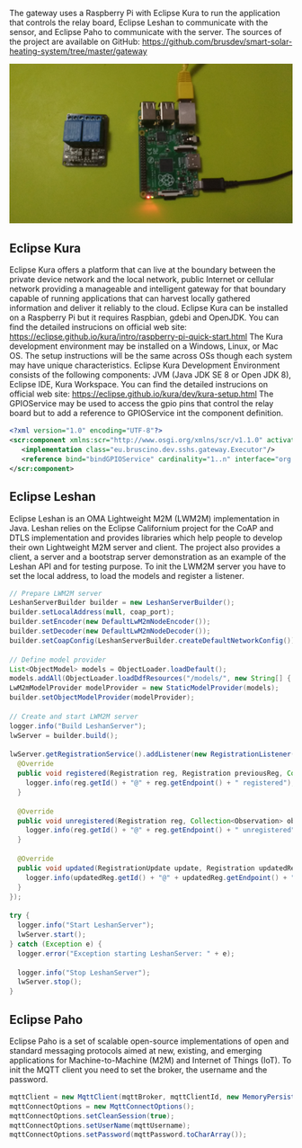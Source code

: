 The gateway uses a Raspberry Pi with Eclipse Kura to run the application that controls the relay board, Eclipse Leshan to communicate with the sensor, and Eclipse Paho to communicate with the server. The sources of the project are available on GitHub: https://github.com/brusdev/smart-solar-heating-system/tree/master/gateway

![Gateway Photo](../images/gateway_photo.jpg)

## Eclipse Kura
Eclipse Kura offers a platform that can live at the boundary between the private device network and the local network, public Internet or cellular network providing a manageable and intelligent gateway for that boundary capable of running applications that can harvest locally gathered information and deliver it reliably to the cloud.
Eclipse Kura can be installed on a Raspberry Pi but it requires Raspbian, gdebi and OpenJDK. You can find the detailed instrucions on official web site: https://eclipse.github.io/kura/intro/raspberry-pi-quick-start.html
The Kura development environment may be installed on a Windows, Linux, or Mac OS. The setup instructions will be the same across OSs though each system may have unique characteristics. Eclipse Kura Development Environment consists of the following components: JVM (Java JDK SE 8 or Open JDK 8), Eclipse IDE, Kura Workspace. You can find the detailed instrucions on official web site: https://eclipse.github.io/kura/dev/kura-setup.html
The GPIOService may be used to access the gpio pins that control the relay board but to add a reference to GPIOService int the component definition.

```Xml
<?xml version="1.0" encoding="UTF-8"?>
<scr:component xmlns:scr="http://www.osgi.org/xmlns/scr/v1.1.0" activate="activate" deactivate="deactivate" name="eu.bruscino.dev.sshs.gateway">
   <implementation class="eu.bruscino.dev.sshs.gateway.Executor"/>
   <reference bind="bindGPIOService" cardinality="1..n" interface="org.eclipse.kura.gpio.GPIOService" name="GPIOService" policy="dynamic" unbind="unbindGPIOService"/>
</scr:component>
```

## Eclipse Leshan
Eclipse Leshan is an OMA Lightweight M2M (LWM2M) implementation in Java. Leshan relies on the Eclipse Californium project for the CoAP and DTLS implementation and provides libraries which help people to develop their own Lightweight M2M server and client.
The project also provides a client, a server and a bootstrap server demonstration as an example of the Leshan API and for testing purpose.
To init the LWM2M server you have to set the local address, to load the models and register a listener.

```Java
// Prepare LWM2M server
LeshanServerBuilder builder = new LeshanServerBuilder();
builder.setLocalAddress(null, coap_port);
builder.setEncoder(new DefaultLwM2mNodeEncoder());
builder.setDecoder(new DefaultLwM2mNodeDecoder());
builder.setCoapConfig(LeshanServerBuilder.createDefaultNetworkConfig());

// Define model provider
List<ObjectModel> models = ObjectLoader.loadDefault();
models.addAll(ObjectLoader.loadDdfResources("/models/", new String[] { "3300.xml" }));
LwM2mModelProvider modelProvider = new StaticModelProvider(models);
builder.setObjectModelProvider(modelProvider);

// Create and start LWM2M server
logger.info("Build LeshanServer");
lwServer = builder.build();

lwServer.getRegistrationService().addListener(new RegistrationListener() {
  @Override
  public void registered(Registration reg, Registration previousReg, Collection<Observation> previousObsersations) {
    logger.info(reg.getId() + "@" + reg.getEndpoint() + " registered");
  }
  
  @Override
  public void unregistered(Registration reg, Collection<Observation> observations, boolean expired, Registration newReg) {
    logger.info(reg.getId() + "@" + reg.getEndpoint() + " unregistered");
  }

  @Override
  public void updated(RegistrationUpdate update, Registration updatedReg, Registration previousReg) {
    logger.info(updatedReg.getId() + "@" + updatedReg.getEndpoint() + " updated");
  }
});

try {
  logger.info("Start LeshanServer");
  lwServer.start();
} catch (Exception e) {
  logger.error("Exception starting LeshanServer: " + e);
  
  logger.info("Stop LeshanServer");
  lwServer.stop();
}
```

## Eclipse Paho
Eclipse Paho is a set of scalable open-source implementations of open and standard messaging protocols aimed at new, existing, and emerging applications for Machine-to-Machine (M2M) and Internet of Things (IoT). To init the MQTT client you need to set the broker, the username and the password.

```Java
mqttClient = new MqttClient(mqttBroker, mqttClientId, new MemoryPersistence());
mqttConnectOptions = new MqttConnectOptions();
mqttConnectOptions.setCleanSession(true);
mqttConnectOptions.setUserName(mqttUsername);
mqttConnectOptions.setPassword(mqttPassword.toCharArray());
```
